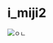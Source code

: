 # i_miji2

![ㅇㄴ](https://github.com/miji1234/i_miji2/assets/114337019/571968f1-bff8-4940-9a19-84bdd3f22471)
